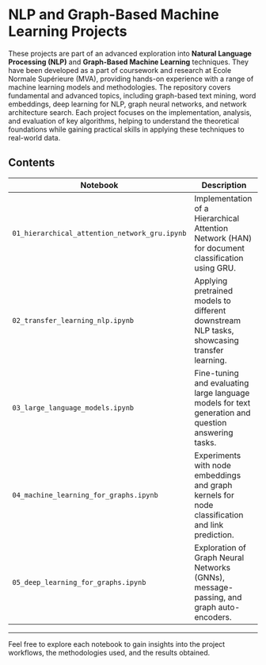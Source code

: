 # NLP and Graph-Based Machine Learning Projects

These projects are part of an advanced exploration into **Natural Language Processing (NLP)** and **Graph-Based Machine Learning** techniques. They have been developed as a part of coursework and research at Ecole Normale Supérieure (MVA), providing hands-on experience with a range of machine learning models and methodologies. The repository covers fundamental and advanced topics, including graph-based text mining, word embeddings, deep learning for NLP, graph neural networks, and network architecture search. Each project focuses on the implementation, analysis, and evaluation of key algorithms, helping to understand the theoretical foundations while gaining practical skills in applying these techniques to real-world data.

## Contents

| Notebook                                    | Description                                                                                       |
|----------------------------------------------|---------------------------------------------------------------------------------------------------|
| `01_hierarchical_attention_network_gru.ipynb`| Implementation of a Hierarchical Attention Network (HAN) for document classification using GRU.   |
| `02_transfer_learning_nlp.ipynb`             | Applying pretrained models to different downstream NLP tasks, showcasing transfer learning.       |
| `03_large_language_models.ipynb`             | Fine-tuning and evaluating large language models for text generation and question answering tasks.     |
| `04_machine_learning_for_graphs.ipynb`       | Experiments with node embeddings and graph kernels for node classification and link prediction.   |
| `05_deep_learning_for_graphs.ipynb`          | Exploration of Graph Neural Networks (GNNs), message-passing, and graph auto-encoders.           |

---

Feel free to explore each notebook to gain insights into the project workflows, the methodologies used, and the results obtained.


